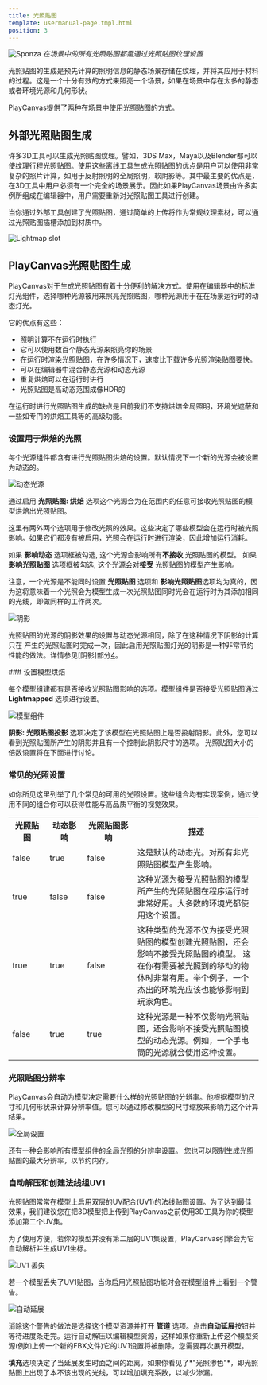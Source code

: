 ```yaml
---
title: 光照贴图
template: usermanual-page.tmpl.html
position: 3
---
```


![Sponza][10]
*在场景中的所有光照贴图都需通过光照贴图纹理设置*

光照贴图的生成是预先计算的照明信息的静态场景存储在纹理，并将其应用于材料的过程。这是一个十分有效的方式来照亮一个场景，如果在场景中存在太多的静态或者环境光源和几何形状。

PlayCanvas提供了两种在场景中使用光照贴图的方式。

## 外部光照贴图生成

许多3D工具可以生成光照贴图纹理。譬如，3DS Max，Maya以及Blender都可以使纹理行程光照贴图。使用这些离线工具生成光照贴图的优点是用户可以使用非常复杂的照片计算，如用于反射照明的全局照明，软阴影等。其中最主要的优点是，在3D工具中用户必须有一个完全的场景展示。因此如果PlayCanvas场景由许多实例所组成在编辑器中，用户需要重新对光照贴图工具进行创建。

当你通过外部工具创建了光照贴图，通过简单的上传将作为常规纹理素材，可以通过光照贴图插槽添加到材质中。

![Lightmap slot][1]

## PlayCanvas光照贴图生成

PlayCanvas对于生成光照贴图有着十分便利的解决方式。使用在编辑器中的标准灯光组件，选择哪种光源被用来照亮光照贴图，哪种光源用于在在场景运行时的动态灯光。

它的优点有这些：

* 照明计算不在运行时执行
* 它可以使用数百个静态光源来照亮你的场景
* 在运行时渲染光照贴图，在许多情况下，速度比下载许多光照渲染贴图要快。
* 可以在编辑器中混合静态光源和动态光源
* 重复烘焙可以在运行时进行
* 光照贴图是高动态范围成像HDR的

在运行时进行光照贴图生成的缺点是目前我们不支持烘焙全局照明，环境光遮蔽和一些如专门的烘焙工具等的高级功能。

### 设置用于烘焙的光照

每个光源组件都含有进行光照贴图烘焙的设置。默认情况下一个新的光源会被设置为动态的。

![动态光源][2]

通过启用 **光照贴图: 烘焙** 选项这个光源会为在范围内的任意可接收光照贴图的模型烘焙出光照贴图。

这里有两外两个选项用于修改光照的效果。这些决定了哪些模型会在运行时被光照影响。如果它们都没有被启用，光照会在运行时进行渲染，因此增加运行消耗。

如果 **影响动态** 选项框被勾选, 这个光源会影响所有**不接收** 光照贴图的模型。 如果 **影响光照贴图** 选项框被勾选, 这个光源会对**接受** 光照贴图的模型产生影响。

注意，一个光源是不能同时设置 **光照贴图** 选项和 **影响光照贴图**选项均为真的，因为这将意味着一个光照会为模型生成一次光照贴图同时光会在运行时为其添加相同的光线，即做同样的工作两次。

![阴影][3]

光照贴图的光源的阴影效果的设置与动态光源相同，除了在这种情况下阴影的计算只在 产生的光照贴图时完成一次，因此启用光照贴图灯光的阴影是一种非常节约性能的做法。详情参见[阴影]部分[4]。

### 设置模型烘焙

每个模型组建都有是否接收光照贴图影响的选项。模型组件是否接受光照贴图通过**Lightmapped** 选项进行设置。

![模型组件][5]

 **阴影: 光照贴图投影** 选项决定了该模型在光照贴图上是否投射阴影。此外，您可以看到光照贴图所产生的阴影并且有一个控制此阴影尺寸的选项。 光照贴图大小的倍数设置将在下面进行讨论。

### 常见的光照设置

如你所见这里列举了几个常见的可用的光照设置。这些组合均有实现案例，通过使用不同的组合你可以获得性能与高品质平衡的视觉效果。

<table>
<tr>
    <th>光照贴图</th><th>动态影响</th><th>光照贴图影响</th><th style="width: 50%;">描述</th>
</tr>
<tr>
    <td class="centered">false</td><td class="centered">true</td><td class="centered">false</td><td>这是默认的动态光。对所有非光照贴图模型产生影响。</td>
</tr>
<tr>
    <td class="centered">true</td><td class="centered">false</td><td class="centered">false</td><td>这种光源为接受光照贴图的模型所产生的光照贴图在程序运行时非常好用。大多数的环境光都使用这个设置。</td>
</tr>
<tr>
    <td class="centered">true</td><td class="centered">true</td><td class="centered">false</td><td>这种类型的光源不仅为接受光照贴图的模型创建光照贴图，还会影响不接受光照贴图的模型。 这在你有需要被光照到的移动的物体时非常有用。举个例子，一个杰出的环境光应该也能够影响到玩家角色。</td>
</tr>
<tr>
    <td class="centered">false</td><td class="centered">true</td><td class="centered">true</td><td>这种光源是一种不仅影响光照贴图，还会影响不接受光照贴图模型的动态光源。例如，一个手电筒的光源就会使用这种设置。</td>
</tr>
</table>

### 光照贴图分辨率

PlayCanvas会自动为模型决定需要什么样的光照贴图的分辨率。他根据模型的尺寸和几何形状来计算分辨率值。您可以通过修改模型的尺寸缩放来影响力这个计算结果。

![全局设置][6]

还有一种会影响所有模型组件的全局光照的分辨率设置。 您也可以限制生成光照贴图的最大分辨率，以节约内存。

### 自动解压和创建法线组UV1

光照贴图常常在模型上启用双层的UV配合(UV1)的法线贴图设置。为了达到最佳效果，我们建议您在把3D模型把上传到PlayCanvas之前使用3D工具为你的模型添加第二个UV集。

为了使用方便，若你的模型并没有第二层的UV1集设置，PlayCanvas引擎会为它自动解析并生成UV1坐标。

![UV1 丢失][7]

若一个模型丢失了UV1贴图，当你启用光照贴图功能时会在模型组件上看到一个警告。

![自动延展][8]

消除这个警告的做法是选择这个模型资源并打开 **管道** 选项。点击**自动延展**按钮并等待进度条走完。运行自动解压以编辑模型资源，这样如果你重新上传这个模型资源(例如上传一个新的FBX文件)它的UV1设置将被删除，您需要再次展开模型。

 **填充**选项决定了当延展发生时面之间的距离。如果你看见了*"光照渗色"*，即光照贴图上出现了本不该出现的光线，可以增加填充系数，以减少渗漏。

[1]: /images/user-manual/material-inspector/lightmap.jpg
[2]: /images/user-manual/lighting/lightmaps/spot-dynamic.jpg
[3]: /images/user-manual/lighting/lightmaps/shadows.jpg
[4]: /user-manual/graphics/lighting/shadows
[5]: /images/user-manual/lighting/lightmaps/model-settings.jpg
[6]: /images/user-manual/lighting/lightmaps/global-lightmap-settings.jpg
[7]: /images/user-manual/lighting/lightmaps/uv1-missing.jpg
[8]: /images/user-manual/lighting/lightmaps/auto-unwrap.jpg
[10]: /images/user-manual/lighting/lightmaps/sponza.jpg

